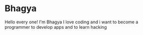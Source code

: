 # Bhagya
Hello every one!
I'm Bhagya
I love coding and i want to become a programmer to develop apps and to learn hacking
